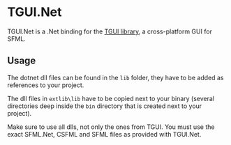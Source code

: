 TGUI.Net
========

TGUI.Net is a .Net binding for the [TGUI library](https://github.com/texus/TGUI), a cross-platform GUI for SFML.


Usage
-----

The dotnet dll files can be found in the `lib` folder, they have to be added as references to your project.

The dll files in `extlib\lib` have to be copied next to your binary (several directories deep inside the `bin` directory that is created next to your project).

Make sure to use all dlls, not only the ones from TGUI. You must use the exact SFML.Net, CSFML and SFML files as provided with TGUI.Net.
